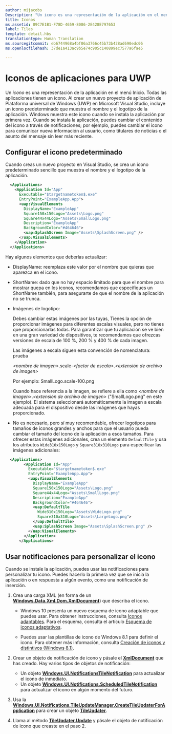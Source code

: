 ```yaml
---
author: mijacobs
Description: "Un icono es una representación de la aplicación en el menú Inicio. Todas las aplicaciones tienen un icono. Al crear un nuevo proyecto de aplicación para la Plataforma universal de Windows (UWP) en Microsoft Visual Studio, incluye un icono predeterminado que muestra el nombre y el logotipo de la aplicación."
title: Iconos
ms.assetid: 09C7E1B1-F78D-4659-8086-2E428E797653
label: Tiles
template: detail.hbs
translationtype: Human Translation
ms.sourcegitcommit: eb6744968a4bf06a3766c45b73b428ad690edc06
ms.openlocfilehash: 37de1a413ac9b5e74c905c140899ec7577a6fae5

---
```

# Iconos de aplicaciones para UWP

<link rel="stylesheet" href="https://az835927.vo.msecnd.net/sites/uwp/Resources/css/custom.css"> 

Un *icono* es una representación de la aplicación en el menú Inicio. Todas las aplicaciones tienen un icono. Al crear un nuevo proyecto de aplicación de Plataforma universal de Windows (UWP) en Microsoft Visual Studio, incluye un icono predeterminado que muestra el nombre y el logotipo de la aplicación. Windows muestra este icono cuando se instala la aplicación por primera vez. Cuando se instala la aplicación, puedes cambiar el contenido del icono a través de notificaciones; por ejemplo, puedes cambiar el icono para comunicar nueva información al usuario, como titulares de noticias o el asunto del mensaje sin leer más reciente.

## Configurar el icono predeterminado


Cuando creas un nuevo proyecto en Visual Studio, se crea un icono predeterminado sencillo que muestra el nombre y el logotipo de la aplicación.

```XML
  <Applications>
    <Application Id="App"
      Executable="$targetnametoken$.exe"
      EntryPoint="ExampleApp.App">
      <uap:VisualElements
        DisplayName="ExampleApp"
        Square150x150Logo="Assets\Logo.png"
        Square44x44Logo="Assets\SmallLogo.png"
        Description="ExampleApp"
        BackgroundColor="#464646">
        <uap:SplashScreen Image="Assets\SplashScreen.png" />
      </uap:VisualElements>
    </Application>
  </Applications>
```

Hay algunos elementos que deberías actualizar:

-   DisplayName: reemplaza este valor por el nombre que quieras que aparezca en el icono.
-   ShortName: dado que no hay espacio limitado para que el nombre para mostrar quepa en los iconos, recomendamos que especifiques un ShortName también, para asegurarte de que el nombre de la aplicación no se trunca.
-   Imágenes de logotipo:

    Debes cambiar estas imágenes por las tuyas, Tienes la opción de proporcionar imágenes para diferentes escalas visuales, pero no tienes que proporcionarlas todas. Para garantizar que tu aplicación se ve bien en una gran variedad de dispositivos, te recomendamos que ofrezcas versiones de escala de 100 %, 200 % y 400 % de cada imagen.

    Las imágenes a escala siguen esta convención de nomenclatura: prueba
    
    *&lt;nombre de imagen&gt;*.scale-*&lt;factor de escala&gt;*.*&lt;extensión de archivo de imagen&gt;* 

    Por ejemplo: SmallLogo.scale-100.png

    Cuando hace referencia a la imagen, se refiere a ella como *&lt;nombre de imagen&gt;*.*&lt;extensión de archivo de imagen&gt;* ("SmallLogo.png" en este ejemplo). El sistema seleccionará automáticamente la imagen a escala adecuada para el dispositivo desde las imágenes que hayas proporcionado.

-   No es necesario, pero sí muy recomendable, ofrecer logotipos para tamaños de iconos grandes y anchos para que el usuario pueda cambiar el tamaño del icono de la aplicación a esos tamaños. Para ofrecer estas imágenes adicionales, crea un elemento `DefaultTile` y usa los atributos `Wide310x150Logo` y `Square310x310Logo` para especificar las imágenes adicionales:
```    XML
  <Applications>
        <Application Id="App"
          Executable="$targetnametoken$.exe"
          EntryPoint="ExampleApp.App">
          <uap:VisualElements
            DisplayName="ExampleApp"
            Square150x150Logo="Assets\Logo.png"
            Square44x44Logo="Assets\SmallLogo.png"
            Description="ExampleApp"
            BackgroundColor="#464646">
            <uap:DefaultTile
              Wide310x150Logo="Assets\WideLogo.png"
              Square310x310Logo="Assets\LargeLogo.png">
            </uap:DefaultTile>
            <uap:SplashScreen Image="Assets\SplashScreen.png" />
          </uap:VisualElements>
        </Application>
      </Applications>
```

## Usar notificaciones para personalizar el icono


Cuando se instale la aplicación, puedes usar las notificaciones para personalizar tu icono. Puedes hacerlo la primera vez que se inicia la aplicación o en respuesta a algún evento, como una notificación de inserción.

1.  Crea una carga XML (en forma de un [**Windows.Data.Xml.Dom.XmlDocument**](https://msdn.microsoft.com/library/windows/apps/br206173)) que describa el icono.

    -   Windows 10 presenta un nuevo esquema de icono adaptable que puedes usar. Para obtener instrucciones, consulta [Iconos adaptables](tiles-and-notifications-create-adaptive-tiles.md). Para el esquema, consulta el artículo [Esquema de iconos adaptativos](tiles-and-notifications-adaptive-tiles-schema.md). 

    -   Puedes usar las plantillas de icono de Windows 8.1 para definir el icono. Para obtener más información, consulta [Creación de iconos y distintivos (Windows 8.1)](https://msdn.microsoft.com/library/windows/apps/xaml/hh868260).

2.  Crear un objeto de notificación de icono y pásale el [**XmlDocument**](https://msdn.microsoft.com/library/windows/apps/br206173) que has creado. Hay varios tipos de objetos de notificación:
    -   Un objeto [**Windows.UI.NotificationsTileNotification**](https://msdn.microsoft.com/library/windows/apps/br208616) para actualizar el icono de inmediato.
    -   Un objeto [**Windows.UI.Notifications.ScheduledTileNotification**](https://msdn.microsoft.com/library/windows/apps/hh701637) para actualizar el icono en algún momento del futuro.

3.  Usa la [**Windows.UI.Notifications.TileUpdateManager.CreateTileUpdaterForApplication**](https://msdn.microsoft.com/library/windows/apps/br208623) para crear un objeto [**TileUpdater**](https://msdn.microsoft.com/library/windows/apps/br208628).
4.  Llama al método [**TileUpdater.Update**](https://msdn.microsoft.com/library/windows/apps/br208632) y pásale el objeto de notificación de icono que creaste en el paso 2.

 

 







<!--HONumber=Aug16_HO3-->


